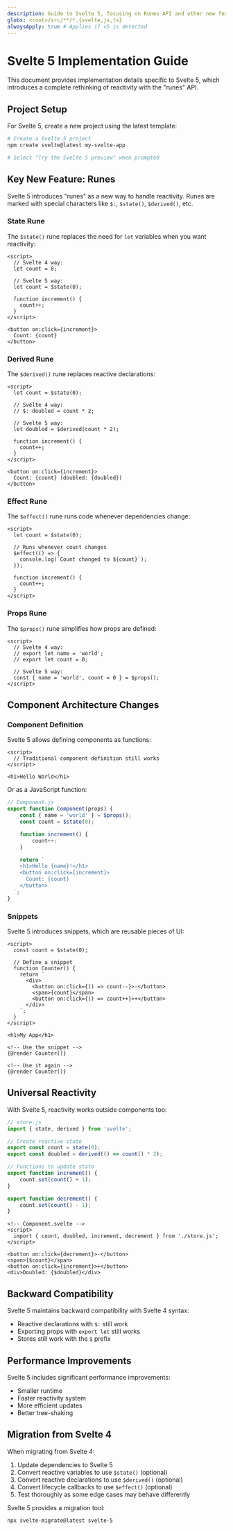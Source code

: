 ```yaml
---
description: Guide to Svelte 5, focusing on Runes API and other new features.
globs: <root>/src/**/*.{svelte,js,ts}
alwaysApply: true # Applies if v5 is detected
---
```


# Svelte 5 Implementation Guide

This document provides implementation details specific to Svelte 5, which introduces a complete rethinking of reactivity with the "runes" API.

## Project Setup

For Svelte 5, create a new project using the latest template:

```bash
# Create a Svelte 5 project
npm create svelte@latest my-svelte-app

# Select "Try the Svelte 5 preview" when prompted
```

## Key New Feature: Runes

Svelte 5 introduces "runes" as a new way to handle reactivity. Runes are marked with special characters like `$:`, `$state()`, `$derived()`, etc.

### State Rune

The `$state()` rune replaces the need for `let` variables when you want reactivity:

```svelte
<script>
  // Svelte 4 way:
  let count = 0;

  // Svelte 5 way:
  let count = $state(0);

  function increment() {
    count++;
  }
</script>

<button on:click={increment}>
  Count: {count}
</button>
```

### Derived Rune

The `$derived()` rune replaces reactive declarations:

```svelte
<script>
  let count = $state(0);

  // Svelte 4 way:
  // $: doubled = count * 2;

  // Svelte 5 way:
  let doubled = $derived(count * 2);

  function increment() {
    count++;
  }
</script>

<button on:click={increment}>
  Count: {count} (doubled: {doubled})
</button>
```

### Effect Rune

The `$effect()` rune runs code whenever dependencies change:

```svelte
<script>
  let count = $state(0);

  // Runs whenever count changes
  $effect(() => {
    console.log(`Count changed to ${count}`);
  });

  function increment() {
    count++;
  }
</script>
```

### Props Rune

The `$props()` rune simplifies how props are defined:

```svelte
<script>
  // Svelte 4 way:
  // export let name = 'world';
  // export let count = 0;

  // Svelte 5 way:
  const { name = 'world', count = 0 } = $props();
</script>
```

## Component Architecture Changes

### Component Definition

Svelte 5 allows defining components as functions:

```svelte
<script>
  // Traditional component definition still works
</script>

<h1>Hello World</h1>
```

Or as a JavaScript function:

```js
// Component.js
export function Component(props) {
	const { name = 'world' } = $props();
	const count = $state(0);

	function increment() {
		count++;
	}

	return `
    <h1>Hello {name}!</h1>
    <button on:click={increment}>
      Count: {count}
    </button>
  `;
}
```

### Snippets

Svelte 5 introduces snippets, which are reusable pieces of UI:

```svelte
<script>
  const count = $state(0);

  // Define a snippet
  function Counter() {
    return `
      <div>
        <button on:click={() => count--}>-</button>
        <span>{count}</span>
        <button on:click={() => count++}>+</button>
      </div>
    `;
  }
</script>

<h1>My App</h1>

<!-- Use the snippet -->
{@render Counter()}

<!-- Use it again -->
{@render Counter()}
```

## Universal Reactivity

With Svelte 5, reactivity works outside components too:

```js
// store.js
import { state, derived } from 'svelte';

// Create reactive state
export const count = state(0);
export const doubled = derived(() => count() * 2);

// Functions to update state
export function increment() {
	count.set(count() + 1);
}

export function decrement() {
	count.set(count() - 1);
}
```

```svelte
<!-- Component.svelte -->
<script>
  import { count, doubled, increment, decrement } from './store.js';
</script>

<button on:click={decrement}>-</button>
<span>{$count}</span>
<button on:click={increment}>+</button>
<div>Doubled: {$doubled}</div>
```

## Backward Compatibility

Svelte 5 maintains backward compatibility with Svelte 4 syntax:

-   Reactive declarations with `$:` still work
-   Exporting props with `export let` still works
-   Stores still work with the `$` prefix

## Performance Improvements

Svelte 5 includes significant performance improvements:

-   Smaller runtime
-   Faster reactivity system
-   More efficient updates
-   Better tree-shaking

## Migration from Svelte 4

When migrating from Svelte 4:

1. Update dependencies to Svelte 5
2. Convert reactive variables to use `$state()` (optional)
3. Convert reactive declarations to use `$derived()` (optional)
4. Convert lifecycle callbacks to use `$effect()` (optional)
5. Test thoroughly as some edge cases may behave differently

Svelte 5 provides a migration tool:

```bash
npx svelte-migrate@latest svelte-5
```
